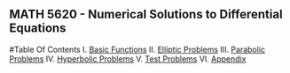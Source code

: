 ## MATH 5620 - Numerical Solutions to Differential Equations

#Table Of Contents
    I. [Basic Functions](https://redreadergirl.github.io/basicfunctions.md)
    II. [Elliptic Problems](https://redreadergirl.github.io/elliptic.md)
    III. [Parabolic Problems](https://redreadergirl.github.io/parabolic.md)
    IV. [Hyperbolic Problems](https://redreadergirl.github.io/hyperbolic.md)
    V. [Test Problems](https://redreadergirl.github.io/testproblems.md)
    VI. [Appendix](https://redreadergirl.github.io/appendix.md)
